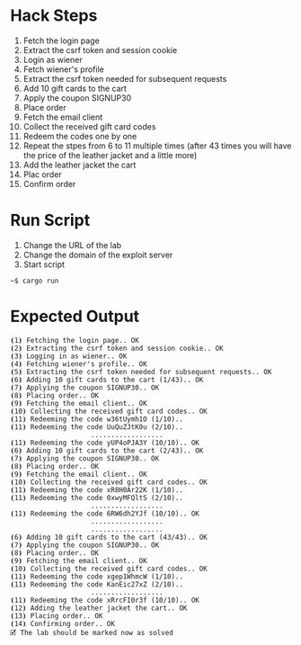 # Hack Steps

1. Fetch the login page
2. Extract the csrf token and session cookie
3. Login as wiener
4. Fetch wiener's profile
5. Extract the csrf token needed for subsequent requests
6. Add 10 gift cards to the cart
7. Apply the coupon SIGNUP30
8. Place order
9. Fetch the email client
10. Collect the received gift card codes
11. Redeem the codes one by one
12. Repeat the stpes from 6 to 11 multiple times (after 43 times you will have the price of the leather jacket and a little more)
13. Add the leather jacket the cart
14. Plac order
15. Confirm order

# Run Script

1. Change the URL of the lab
2. Change the domain of the exploit server
3. Start script

```
~$ cargo run
```

# Expected Output

```
⦗1⦘ Fetching the login page.. OK
⦗2⦘ Extracting the csrf token and session cookie.. OK
⦗3⦘ Logging in as wiener.. OK
⦗4⦘ Fetching wiener's profile.. OK
⦗5⦘ Extracting the csrf token needed for subsequent requests.. OK
⦗6⦘ Adding 10 gift cards to the cart (1/43).. OK
⦗7⦘ Applying the coupon SIGNUP30.. OK
⦗8⦘ Placing order.. OK
⦗9⦘ Fetching the email client.. OK
⦗10⦘ Collecting the received gift card codes.. OK
⦗11⦘ Redeeming the code w36tUymh1O (1/10)..
⦗11⦘ Redeeming the code UuQuZJtK0u (2/10)..
                    ..................
⦗11⦘ Redeeming the code yUP4oPJA3Y (10/10).. OK
⦗6⦘ Adding 10 gift cards to the cart (2/43).. OK
⦗7⦘ Applying the coupon SIGNUP30.. OK
⦗8⦘ Placing order.. OK
⦗9⦘ Fetching the email client.. OK
⦗10⦘ Collecting the received gift card codes.. OK
⦗11⦘ Redeeming the code xR8H0Ar22K (1/10)..
⦗11⦘ Redeeming the code 0xwyMFQltS (2/10)..
                    ..................
⦗11⦘ Redeeming the code 6RW6dh2YJf (10/10).. OK
                    ..................
                    ..................
⦗6⦘ Adding 10 gift cards to the cart (43/43).. OK
⦗7⦘ Applying the coupon SIGNUP30.. OK
⦗8⦘ Placing order.. OK
⦗9⦘ Fetching the email client.. OK
⦗10⦘ Collecting the received gift card codes.. OK
⦗11⦘ Redeeming the code xgep1WhmcW (1/10)..
⦗11⦘ Redeeming the code KanEic27xZ (2/10)..
                    ..................
⦗11⦘ Redeeming the code xRrcFI0r3f (10/10).. OK
⦗12⦘ Adding the leather jacket the cart.. OK
⦗13⦘ Placing order.. OK
⦗14⦘ Confirming order.. OK
🗹 The lab should be marked now as solved
```
